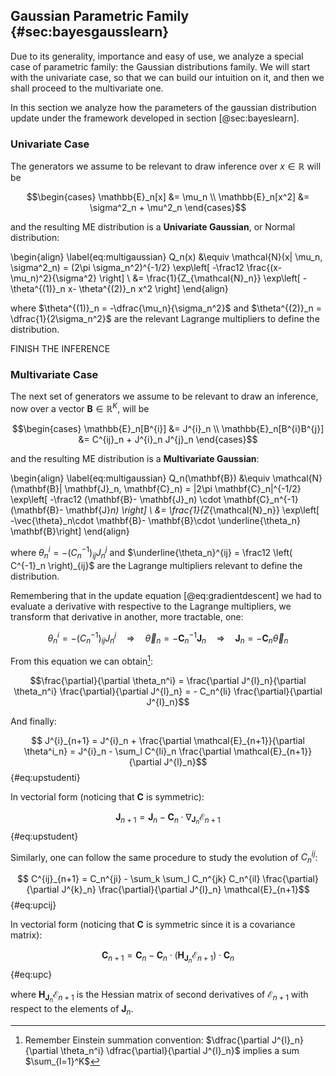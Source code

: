 
## Gaussian Parametric Family {#sec:bayesgausslearn}

Due to its generality, importance and easy of use, we analyze a special case of parametric family: the Gaussian distributions family. We will start with the univariate case, so that we can build our intuition on it, and then we shall proceed to the multivariate one.

In this section we analyze how the parameters of the gaussian distribution update under the framework developed in section [@sec:bayeslearn].

### Univariate Case

The generators we assume to be relevant to draw inference over $x\in \mathbb{R}$ will be

$$\begin{cases}
    \mathbb{E}_n[x]   &= \mu_n \\  
    \mathbb{E}_n[x^2] &= \sigma^2_n + \mu^2_n
  \end{cases}$$

and the resulting ME distribution is a **Univariate Gaussian**, or Normal distribution:

\begin{align}
    \label{eq:multigaussian}
      Q_n(x) &\equiv \mathcal{N}(x| \mu_n, \sigma^2_n) = (2\pi \sigma_n^2)^{-1/2} \exp\left[ -\frac12 \frac{(x- \mu_n)^2}{\sigma^2} \right] \\
             &= \frac{1}{Z_{\mathcal{N}_n}} \exp\left[ -\theta^{(1)}_n x- \theta^{(2)}_n x^2 \right]
\end{align}

where $\theta^{(1)}_n = -\dfrac{\mu_n}{\sigma_n^2}$ and $\theta^{(2)}_n =  \dfrac{1}{2\sigma_n^2}$ are the relevant Lagrange multipliers to define the distribution.

FINISH THE INFERENCE

### Multivariate Case

The next set of generators we assume to be relevant to draw an inference, now over a vector $\mathbf{B}\in \mathbb{R}^K$, will be

$$\begin{cases}
    \mathbb{E}_n[B^{i}] &= J^{i}_n \\  
    \mathbb{E}_n[B^{i}B^{j}] &= C^{ij}_n + J^{i}_n J^{j}_n
    \end{cases}$$

and the resulting ME distribution is a **Multivariate Gaussian**:

\begin{align}
    \label{eq:multigaussian}
      Q_n(\mathbf{B}) &\equiv \mathcal{N}(\mathbf{B}| \mathbf{J}_n, \mathbf{C}_n) = |2\pi \mathbf{C}_n|^{-1/2} \exp\left[ -\frac12 (\mathbf{B}- \mathbf{J}_n) \cdot \mathbf{C}_n^{-1} (\mathbf{B}- \mathbf{J}_n) \right] \\
    &= \frac{1}{Z_{\mathcal{N}_n}} \exp\left[ -\vec{\theta}_n\cdot \mathbf{B}- \mathbf{B}\cdot \underline{\theta_n} \mathbf{B}\right]
\end{align}

where $\theta^i_n = - \left( C^{-1}_n\right)_{ij}J^{j}_n$ and $\underline{\theta_n}^{ij} =  \frac12 \left( C^{-1}_n \right)_{ij}$ are the Lagrange multipliers relevant to define the distribution.

Remembering that in the update equation [@eq:gradientdescent] we had to evaluate a derivative with respective to the Lagrange multipliers, we transform that derivative in another, more tractable, one:

$$\theta^i_n = - \left( C^{-1}_n\right)_{ij}J^{j}_n\quad \Rightarrow\quad \vec{\theta}_n =  - \mathbf{C}_n^{-1} \mathbf{J}_n\quad \Rightarrow\quad \mathbf{J}_n = - \mathbf{C}_n \vec{\theta}_n$$

From this equation we can obtain[^einstein-reminder]:

$$\frac{\partial}{\partial \theta_n^i} = \frac{\partial J^{l}_n}{\partial \theta_n^i} \frac{\partial}{\partial J^{l}_n} = - C_n^{li} \frac{\partial}{\partial J^{l}_n}$$

And finally:

$$ J^{i}_{n+1} = J^{i}_n + \frac{\partial \mathcal{E}_{n+1}}{\partial \theta^i_n} = J^{i}_n - \sum_l C^{li}_n \frac{\partial \mathcal{E}_{n+1}}{\partial J^{l}_n}$$ {#eq:upstudenti}

In vectorial form (noticing that $\mathbf{C}$ is symmetric):

$$ \mathbf{J}_{n+1} = \mathbf{J}_n - \mathbf{C}_n \cdot \nabla_{\mathbf{J}_n} \mathcal{E}_{n+1}$$ {#eq:upstudent}

Similarly, one can follow the same procedure to study the evolution of $C^{ij}_n$:

$$ C^{ij}_{n+1} = C_n^{ji} - \sum_k \sum_l  C_n^{jk} C_n^{il} \frac{\partial}{\partial J^{k}_n} \frac{\partial}{\partial J^{l}_n} \mathcal{E}_{n+1}$$ {#eq:upcij}

In vectorial form (noticing that $\mathbf{C}$ is symmetric since it is a covariance matrix):

$$ \mathbf{C}_{n+1} = \mathbf{C}_n - \mathbf{C}_n \cdot \left( \mathbf{H}_{\mathbf{J}_n} \mathcal{E}_{n+1} \right) \cdot \mathbf{C}_n $$ {#eq:upc}

where $\mathbf{H}_{\mathbf{J}_n} \mathcal{E}_{n+1}$ is the Hessian matrix of second derivatives of $\mathcal{E}_{n+1}$ with respect to the elements of $\mathbf{J}_n$.


[^einstein-reminder]:

    Remember Einstein summation convention: $\dfrac{\partial J^{l}_n}{\partial \theta_n^i} \dfrac{\partial}{\partial J^{l}_n}$ implies a sum $\sum_{l=1}^K$
